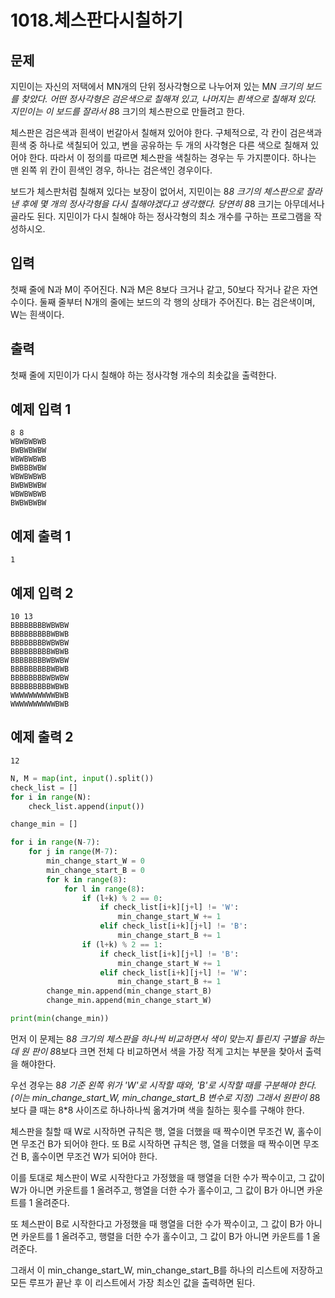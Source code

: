# 1018.체스판다시칠하기

## 문제

지민이는 자신의 저택에서 MN개의 단위 정사각형으로 나누어져 있는 M*N 크기의 보드를 찾았다. 어떤 정사각형은 검은색으로 칠해져 있고, 나머지는 흰색으로 칠해져 있다. 지민이는 이 보드를 잘라서 8*8 크기의 체스판으로 만들려고 한다.

체스판은 검은색과 흰색이 번갈아서 칠해져 있어야 한다. 구체적으로, 각 칸이 검은색과 흰색 중 하나로 색칠되어 있고, 변을 공유하는 두 개의 사각형은 다른 색으로 칠해져 있어야 한다. 따라서 이 정의를 따르면 체스판을 색칠하는 경우는 두 가지뿐이다. 하나는 맨 왼쪽 위 칸이 흰색인 경우, 하나는 검은색인 경우이다.

보드가 체스판처럼 칠해져 있다는 보장이 없어서, 지민이는 8*8 크기의 체스판으로 잘라낸 후에 몇 개의 정사각형을 다시 칠해야겠다고 생각했다. 당연히 8*8 크기는 아무데서나 골라도 된다. 지민이가 다시 칠해야 하는 정사각형의 최소 개수를 구하는 프로그램을 작성하시오.

## 입력

첫째 줄에 N과 M이 주어진다. N과 M은 8보다 크거나 같고, 50보다 작거나 같은 자연수이다. 둘째 줄부터 N개의 줄에는 보드의 각 행의 상태가 주어진다. B는 검은색이며, W는 흰색이다.

## 출력

첫째 줄에 지민이가 다시 칠해야 하는 정사각형 개수의 최솟값을 출력한다.

## 예제 입력 1

```
8 8
WBWBWBWB
BWBWBWBW
WBWBWBWB
BWBBBWBW
WBWBWBWB
BWBWBWBW
WBWBWBWB
BWBWBWBW

```

## 예제 출력 1

```
1

```

## 예제 입력 2

```
10 13
BBBBBBBBWBWBW
BBBBBBBBBWBWB
BBBBBBBBWBWBW
BBBBBBBBBWBWB
BBBBBBBBWBWBW
BBBBBBBBBWBWB
BBBBBBBBWBWBW
BBBBBBBBBWBWB
WWWWWWWWWWBWB
WWWWWWWWWWBWB

```

## 예제 출력 2

```
12
```

```python
N, M = map(int, input().split())
check_list = []
for i in range(N):
    check_list.append(input())

change_min = []

for i in range(N-7):
    for j in range(M-7):
        min_change_start_W = 0
        min_change_start_B = 0
        for k in range(8):
            for l in range(8):
                if (l+k) % 2 == 0:
                    if check_list[i+k][j+l] != 'W':
                        min_change_start_W += 1
                    elif check_list[i+k][j+l] != 'B':
                        min_change_start_B += 1
                if (l+k) % 2 == 1:
                    if check_list[i+k][j+l] != 'B':
                        min_change_start_W += 1
                    elif check_list[i+k][j+l] != 'W':
                        min_change_start_B += 1
        change_min.append(min_change_start_B)
        change_min.append(min_change_start_W)

print(min(change_min))
```

먼저 이 문제는 8*8 크기의 체스판을 하나씩 비교하면서 색이 맞는지 틀린지 구별을 하는데 원 판이 8*8보다 크면 전체 다 비교하면서 색을 가장 적게 고치는 부분을 찾아서 출력을 해야한다.

우선 경우는 8*8 기준 왼쪽 위가 'W'로 시작할 때와, 'B'로 시작할 때를 구분해야 한다.(이는 min_change_start_W, min_change_start_B 변수로 지정) 그래서 원판이 8*8보다 클 때는 8*8 사이즈로  하나하나씩 옮겨가며 색을 칠하는 횟수를 구해야 한다. 

체스판을 칠할 때 W로 시작하면 규칙은 행, 열을 더했을 때 짝수이면 무조건 W, 홀수이면 무조건 B가 되어야 한다. 또 B로 시작하면 규칙은 행, 열을 더했을 때 짝수이면 무조건 B, 홀수이면 무조건 W가 되어야 한다.

이를 토대로 체스판이 W로 시작한다고 가정했을 때 행열을 더한 수가 짝수이고, 그 값이 W가 아니면 카운트를 1 올려주고, 행열을 더한 수가 홀수이고, 그 값이 B가 아니면 카운트를 1 올려준다.

또  체스판이 B로 시작한다고 가정했을 때 행열을 더한 수가 짝수이고, 그 값이 B가 아니면 카운트를 1 올려주고, 행렬을 더한 수가 홀수이고, 그 값이 B가 아니면 카운트를 1 올려준다.

그래서 이 min_change_start_W, min_change_start_B를 하나의 리스트에 저장하고 모든 루프가 끝난 후 이 리스트에서 가장 최소인 값을 출력하면 된다.